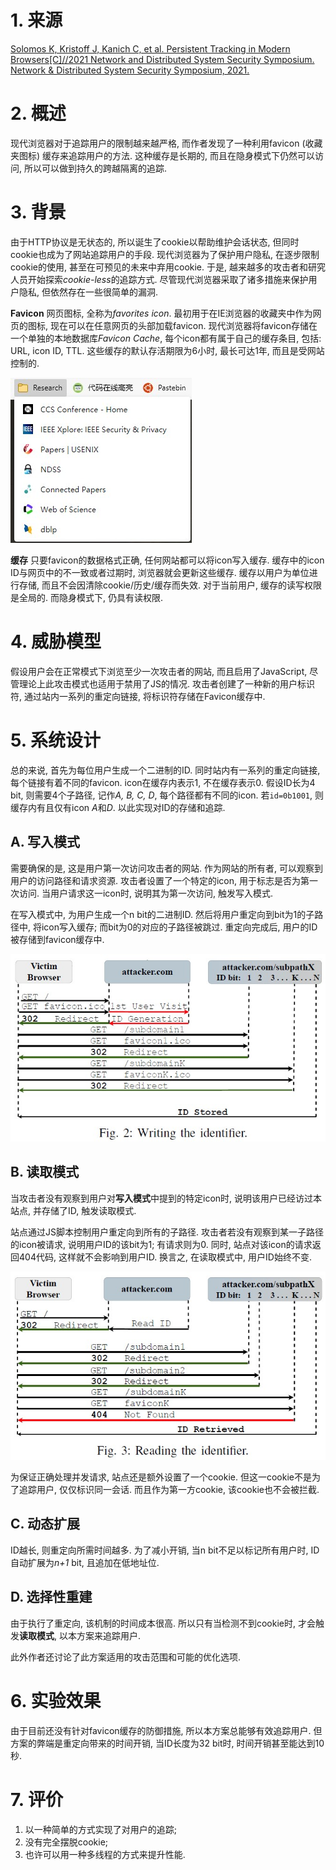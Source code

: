 <title>Tales of FAVICONS and Caches: Persistent Tracking in Modern Browsers @ 阅读笔记</title>

# 1. 来源
[Solomos K, Kristoff J, Kanich C, et al. Persistent Tracking in Modern Browsers[C]//2021 Network and Distributed System Security Symposium. Network & Distributed System Security Symposium, 2021.](https://www.ndss-symposium.org/ndss-paper/tales-of-favicons-and-caches-persistent-tracking-in-modern-browsers/)

# 2. 概述

现代浏览器对于追踪用户的限制越来越严格, 而作者发现了一种利用favicon (收藏夹图标) 缓存来追踪用户的方法.
这种缓存是长期的, 而且在隐身模式下仍然可以访问, 所以可以做到持久的跨越隔离的追踪.

# 3. 背景

由于HTTP协议是无状态的, 所以诞生了cookie以帮助维护会话状态, 但同时cookie也成为了网站追踪用户的手段.
现代浏览器为了保护用户隐私, 在逐步限制cookie的使用, 甚至在可预见的未来中弃用cookie.
于是, 越来越多的攻击者和研究人员开始探索*cookie-less*的追踪方式. 尽管现代浏览器采取了诸多措施来保护用户隐私, 但依然存在一些很简单的漏洞.

**Favicon** 网页图标, 全称为*favorites icon*.
最初用于在IE浏览器的收藏夹中作为网页的图标, 现在可以在任意网页的头部加载favicon.
现代浏览器将favicon存储在一个单独的本地数据库*Favicon Cache*, 每个icon都有属于自己的缓存条目, 包括: URL, icon ID, TTL.
这些缓存的默认存活期限为6小时, 最长可达1年, 而且是受网站控制的.

![Favicon 示例](imgs/2021-04-08/favicon_examples.jpg)

**缓存** 只要favicon的数据格式正确, 任何网站都可以将icon写入缓存.
缓存中的icon ID与网页中的不一致或者过期时, 浏览器就会更新这些缓存.
缓存以用户为单位进行存储, 而且不会因清除cookie/历史/缓存而失效.
对于当前用户, 缓存的读写权限是全局的.
而隐身模式下, 仍具有读权限.

# 4. 威胁模型

假设用户会在正常模式下浏览至少一次攻击者的网站, 而且启用了JavaScript, 尽管理论上此攻击模式也适用于禁用了JS的情况.
攻击者创建了一种新的用户标识符, 通过站内一系列的重定向链接, 将标识符存储在Favicon缓存中.

# 5. 系统设计

总的来说, 首先为每位用户生成一个二进制的ID.
同时站内有一系列的重定向链接, 每个链接有着不同的favicon.
icon在缓存内表示1, 不在缓存表示0.
假设ID长为4 bit, 则需要4个子路径, 记作*A, B, C, D*, 每个路径都有不同的icon.
若```id=0b1001```, 则缓存内有且仅有icon *A*和*D*.
以此实现对ID的存储和追踪.

## A. 写入模式

需要确保的是, 这是用户第一次访问攻击者的网站.
作为网站的所有者, 可以观察到用户的访问路径和请求资源.
攻击者设置了一个特定的icon, 用于标志是否为第一次访问.
当用户请求这一icon时, 说明其为第一次访问, 触发写入模式.

在写入模式中, 为用户生成一个n bit的二进制ID.
然后将用户重定向到bit为1的子路径中, 将icon写入缓存; 而bit为0的对应的子路径被跳过.
重定向完成后, 用户的ID被存储到favicon缓存中.

![写入模式的请求时序图](imgs/2021-04-08/write.jpg)

## B. 读取模式

当攻击者没有观察到用户对**写入模式**中提到的特定icon时, 说明该用户已经访过本站点, 并存储了ID, 触发读取模式.

站点通过JS脚本控制用户重定向到所有的子路径.
攻击者若没有观察到某一子路径的icon被请求, 说明用户ID的该bit为1; 有请求则为0.
同时, 站点对该icon的请求返回404代码, 这样就不会影响到用户ID.
换言之, 在读取模式中, 用户ID始终不变.

![读取模式的请求时序图](imgs/2021-04-08/read.jpg)

为保证正确处理并发请求, 站点还是额外设置了一个cookie.
但这一cookie不是为了追踪用户, 仅仅标识同一会话.
而且作为第一方cookie, 该cookie也不会被拦截.

## C. 动态扩展

ID越长, 则重定向所需时间越多.
为了减小开销, 当n bit不足以标记所有用户时, ID自动扩展为*n+1* bit, 且追加在低地址位.

## D. 选择性重建

由于执行了重定向, 该机制的时间成本很高.
所以只有当检测不到cookie时, 才会触发**读取模式**, 以本方案来追踪用户.

此外作者还讨论了此方案适用的攻击范围和可能的优化选项.

# 6. 实验效果

由于目前还没有针对favicon缓存的防御措施, 所以本方案总能够有效追踪用户. 但方案的弊端是重定向带来的时间开销, 当ID长度为32 bit时, 时间开销甚至能达到10秒.

# 7. 评价

1. 以一种简单的方式实现了对用户的追踪;
2. 没有完全摆脱cookie;
3. 也许可以用一种多线程的方式来提升性能.